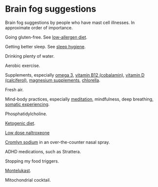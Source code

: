 [//]: # (source: ?)
[//]: # (tags: conditions)

# Brain fog suggestions

Brain fog suggestions by people who have mast cell illnesses. In approximate order of importance.

Going gluten-free. See [low-allergen diet](../low-allergen-diet/).

Getting better sleep. See [sleep hygiene](../sleep-hygiene/).

Drinking plenty of water.

Aerobic exercise.

Supplements, especially
[omega 3](../omega-3/),
[vitamin B12 (cobalamin)](../vitamin-b12-cobalamin/),
[vitamin D (calciferol)](../vitamin-d-calciferol/),
[magnesium supplements](../magnesium-supplements/),
[chlorella](../chlorella).

Fresh air.

Mind-body practices, especially
[meditation](../meditation/),
mindfulness,
deep breathing,
[somatic experiencing](../somatic-experiencing/).

Phosphatidylcholine.

[Ketogenic diet](../ketogenic-diet/).

[Low dose naltroxeone](../low-dose-naltrexone/)

[Cromlyn sodium](../cromolyn-sodium/) in an over-the-counter nasal spray.

ADHD medications, such as Strattera.

Stopping my food triggers.

[Montelukast](../montelukast/).

Mitochondrial cocktail.
